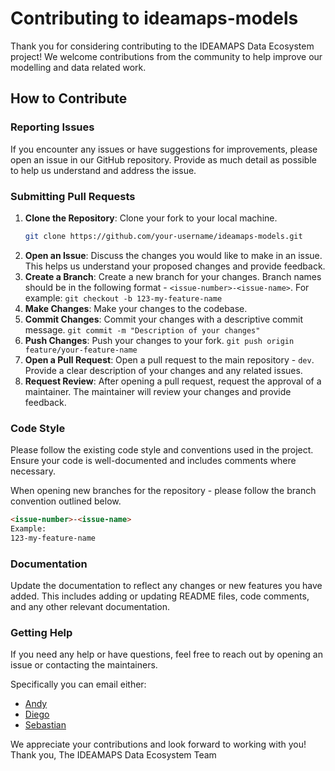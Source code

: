 # Contributing to ideamaps-models

Thank you for considering contributing to the IDEAMAPS Data Ecosystem project! We welcome contributions from the community to help improve our modelling and data related work.

## How to Contribute

### Reporting Issues

If you encounter any issues or have suggestions for improvements, please open an issue in our GitHub repository. Provide as much detail as possible to help us understand and address the issue.

### Submitting Pull Requests

1. **Clone the Repository**: Clone your fork to your local machine.
   ```sh
   git clone https://github.com/your-username/ideamaps-models.git
   ```
2. **Open an Issue**: Discuss the changes you would like to make in an issue. This helps us understand your proposed changes and provide feedback.
3. **Create a Branch**: Create a new branch for your changes. Branch names should be in the following format - `<issue-number>-<issue-name>`. For example: 
   `git checkout -b 123-my-feature-name`
4. **Make Changes**: Make your changes to the codebase.
5. **Commit Changes**: Commit your changes with a descriptive commit message.
   `git commit -m "Description of your changes"`
6. **Push Changes**: Push your changes to your fork.
   `git push origin feature/your-feature-name`
7. **Open a Pull Request**: Open a pull request to the main repository - `dev`. Provide a clear description of your changes and any related issues.
8. **Request Review**: After opening a pull request, request the approval of a maintainer. The maintainer will review your changes and provide feedback.
   
### Code Style
Please follow the existing code style and conventions used in the project. Ensure your code is well-documented and includes comments where necessary.

When opening new branches for the repository - please follow the branch convention outlined below.

```markdown
<issue-number>-<issue-name>
Example:
123-my-feature-name
```

### Documentation
Update the documentation to reflect any changes or new features you have added. This includes adding or updating README files, code comments, and any other relevant documentation.
   
### Getting Help
If you need any help or have questions, feel free to reach out by opening an issue or contacting the maintainers. 

Specifically you can email either:
- [Andy](mailto:andrew.c.clarke@glasgow.ac.uk)
- [Diego](mailto:diego.pajaritograjales@glasgow.ac.uk)
- [Sebastian](mailto:sebastian.hafner@glasgow.ac.uk)

We appreciate your contributions and look forward to working with you!  Thank you, The IDEAMAPS Data Ecosystem Team